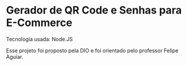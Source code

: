 # Gerador de QR Code e Senhas para E-Commerce

Tecnologia usada: Node.JS

Esse projeto foi proposto pela DIO e foi orientado pelo professor Felipe Aguiar.
